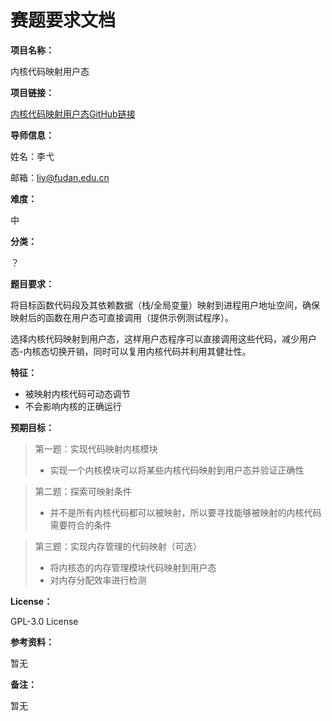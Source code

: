 # 赛题要求文档

**项目名称：**

内核代码映射用户态

**项目链接：**

[内核代码映射用户态GitHub链接](https://github.com/cdzg-zzk/OS205-KernelCodeMapping/tree/main)

**导师信息：**

姓名：李弋

邮箱：liy@fudan.edu.cn

**难度：**

中

**分类：**

？

**题目要求：**

将目标函数代码段及其依赖数据（栈/全局变量）映射到进程用户地址空间，确保映射后的函数在用户态可直接调用（提供示例测试程序）。

选择内核代码映射到用户态，这样用户态程序可以直接调用这些代码，减少用户态-内核态切换开销，同时可以复用内核代码并利用其健壮性。

**特征：**

- 被映射内核代码可动态调节
- 不会影响内核的正确运行

**预期目标：**

> 第一题：实现代码映射内核模块
>
> - 实现一个内核模块可以将某些内核代码映射到用户态并验证正确性

> 第二题：探索可映射条件
>
> - 并不是所有内核代码都可以被映射，所以要寻找能够被映射的内核代码需要符合的条件

> 第三题：实现内存管理的代码映射（可选）
>
> - 将内核态的内存管理模块代码映射到用户态
> - 对内存分配效率进行检测

**License：**

GPL-3.0 License

**参考资料：**

暂无

**备注：**

暂无
